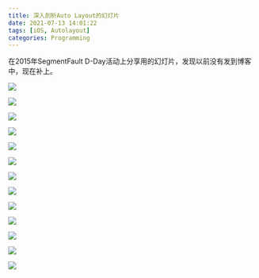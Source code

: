 ```yaml
---
title: 深入剖析Auto Layout的幻灯片
date: 2021-07-13 14:01:22
tags: [iOS, Autolayout]
categories: Programming
---
```


在2015年SegmentFault D-Day活动上分享用的幻灯片，发现以前没有发到博客中，现在补上。

![](/uploads/deeply-analyse-autolayout-slides/1.png)

![](/uploads/deeply-analyse-autolayout-slides/2.png)

![](/uploads/deeply-analyse-autolayout-slides/3.png)

![](/uploads/deeply-analyse-autolayout-slides/4.png)

![](/uploads/deeply-analyse-autolayout-slides/5.png)

![](/uploads/deeply-analyse-autolayout-slides/6.png)

![](/uploads/deeply-analyse-autolayout-slides/7.png)

![](/uploads/deeply-analyse-autolayout-slides/8.png)

![](/uploads/deeply-analyse-autolayout-slides/9.png)

![](/uploads/deeply-analyse-autolayout-slides/10.png)

![](/uploads/deeply-analyse-autolayout-slides/11.png)

![](/uploads/deeply-analyse-autolayout-slides/12.png)

![](/uploads/deeply-analyse-autolayout-slides/13.png)
































